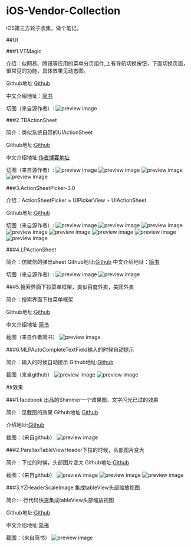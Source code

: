 # iOS-Vendor-Collection
iOS第三方轮子收集，做个笔记。

##UI

###1.VTMagic

介绍：似网易、腾讯等应用的菜单分页组件,上有导航切换按钮，下面切换页面，很常见的功能，具体效果见动态图。

Github地址 [Github](https://github.com/tianzhuo112/VTMagic)

中文介绍地址：[简书](http://www.jianshu.com/p/cb2edb21055f)

切图（来自源作者）:
![preview image](images/VTMagic/magic.gif)

###2.TBActionSheet

简介：类似系统自带的UIActionSheet

Github地址:[Github](https://github.com/yulingtianxia/TBActionSheet)

中文介绍地址:[作者博客地址](http://yulingtianxia.com/blog/2016/07/18/TBActionSheet/)

切图（来自源作者）:
![preview image](images/TBActionSheet/addButton.gif)
![preview image](images/TBActionSheet/demo.gif)
![preview image](images/TBActionSheet/iPhone4s.jpg)
![preview image](images/TBActionSheet/iPhone6p.jpg)


###3.ActionSheetPicker-3.0

介绍：ActionSheetPicker = UIPickerView + UIActionSheet

Github地址:[Github](https://github.com/skywinder/ActionSheetPicker-3.0)

切图（来自源作者）:
![preview image](images/ActionSheetPicker-3.0/blur.png)
![preview image](images/ActionSheetPicker-3.0/custom.png)
![preview image](images/ActionSheetPicker-3.0/date.png)
![preview image](images/ActionSheetPicker-3.0/example.png)
![preview image](images/ActionSheetPicker-3.0/ipad.png)
![preview image](images/ActionSheetPicker-3.0/locale.png)
![preview image](images/ActionSheetPicker-3.0/string.png)
![preview image](images/ActionSheetPicker-3.0/time.png)

###4.LPActionSheet

简介：仿微信的弹出sheet
Github地址:[Github](https://github.com/wenxiangjiang/LPActionSheet)
中文介绍地址：[简书](http://www.jianshu.com/p/e76e0db0c953)

切图（来自源作者）:
![preview image](images/LPActionSheet/LPActionSheet_Landscape.png)
![preview image](images/LPActionSheet/LPActionSheet.png)

###5.搜索界面下拉菜单框架，类似百度外卖，美团外卖

简介：搜索界面下拉菜单框架

Github地址:[Github](https://github.com/iThinkerYZ/YZPullDownMenuDemo)

中文介绍地址:[简书](http://www.jianshu.com/p/0e1bb29be42e)

截图（来自作者简书）
![preview image](images/YZPullDownMenuDemo/11.gif)


###6.MLPAutoCompleteTextField输入的时候自动提示

简介：输入的时候自动提示
Github地址:[Github](https://github.com/EddyBorja/MLPAutoCompleteTextField)

截图（来自github）
![preview image](images/MLPAutoCompleteTextField/1.png)
![preview image](images/MLPAutoCompleteTextField/2.png)

##效果

###1.facebook 出品的Shimmer一个效果图，文字闪光已过的效果

简介：见截图的效果
Github地址:[Github](https://github.com/facebook/Shimmer)

介绍地址:[Github](https://github.com/facebook/Shimmer)

截图：（来自github）
![preview image](images/Shimmer/shimmer.gif)

###2.ParallaxTableViewHeader下拉的时候，头部图片变大

简介：下拉的时候，头部图片变大
Github地址:[Github](https://github.com/Vinodh-G/ParallaxTableViewHeader)

截图：（来自github）
![preview image](images/ParallaxTableViewHeader/1.png)
![preview image](images/ParallaxTableViewHeader/2.png)
![preview image](images/ParallaxTableViewHeader/3.png)

###3.YZHeaderScaleImage 集成tableView头部缩放视图

简介:一行代码快速集成tableView头部缩放视图

Github地址:[Github](https://github.com/iThinkerYZ/YZHeaderScaleImage)

中文介绍地址:[简书](http://www.jianshu.com/p/859e3ef76b05)

截图：（来自简书）
![preview image](images/YZHeaderScaleImage/1.gif)